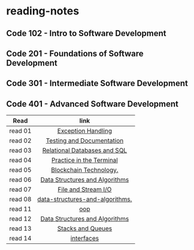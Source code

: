# reading-notes

## Code 102 - Intro to Software Development

## Code 201 - Foundations of Software Development

## Code 301 - Intermediate Software Development

## Code 401 - Advanced Software Development

| Read|      link     | 
|----------|:-------------:|
| read 01 |  [Exception Handling](https://github.com/ahmadjamalkhater/reading-notes/blob/main/Read%2001.md) 
| read 02 |  [Testing and Documentation](https://github.com/ahmadjamalkhater/reading-notes/blob/main/Read%2002.md)
| read 03 |  [Relational Databases and SQL](https://github.com/ahmadjamalkhater/reading-notes/blob/main/Read%2003.md)
| read 04 |  [Practice in the Terminal](https://github.com/ahmadjamalkhater/reading-notes/blob/main/Read%2004.md)
| read 05 |  [Blockchain Technology.](https://github.com/ahmadjamalkhater/reading-notes/blob/main/Read%2005.md)
| read 06 |  [Data Structures and Algorithms](https://github.com/ahmadjamalkhater/reading-notes/blob/main/Read%2006.md)
| read 07 |  [File and Stream I/O ]()
| read 08 |  [data-structures-and-algorithms. ](https://github.com/ahmadjamalkhater/data-structures-and-algorithms.)
| read 11 |  [oop ](https://github.com/ahmadjamalkhater/reading-notes/blob/main/Read%2011.md)
| read 12 |  [Data Structures and Algorithms ](https://github.com/ahmadjamalkhater/reading-notes/blob/main/Read%2012.md)
| read 13 |  [Stacks and Queues ](https://github.com/ahmadjamalkhater/reading-notes/blob/main/Read%2013.md)
| read 14 |  [interfaces ]()
